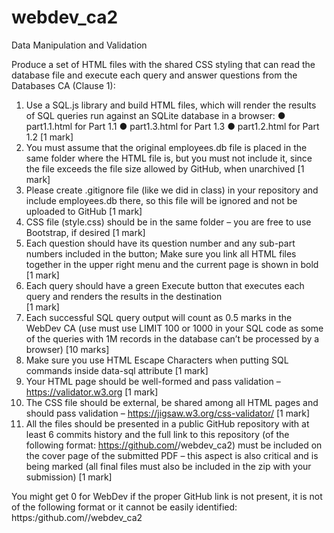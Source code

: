 # webdev_ca2
Data Manipulation and Validation

Produce a set of HTML files with the shared CSS styling that can read the database file and execute each query and answer questions from the Databases CA (Clause 1):
1. Use a SQL.js library and build HTML files, which will render the results of SQL queries run against an SQLite database in a browser:
● part1.1.html for Part 1.1 ● part1.3.html for Part 1.3
● part1.2.html for Part 1.2
[1 mark]
2. You must assume that the original employees.db file is placed in the same folder where the HTML file is, but you must not include it, since the file exceeds the file size allowed by GitHub, when unarchived
[1 mark]
3. Please create .gitignore file (like we did in class) in your repository and include employees.db there, so
this file will be ignored and not be uploaded to GitHub [1 mark]
4. CSS file (style.css) should be in the same folder – you are free to use Bootstrap, if desired [1 mark]
5. Each question should have its question number and any sub-part numbers included in the button; Make sure you link all HTML files together in the upper right menu and the current page is shown in
bold [1 mark]
6. Each query should have a green Execute button that executes each query and renders the results in the destination <div> [1 mark]
7. Each successful SQL query output will count as 0.5 marks in the WebDev CA (use must use LIMIT 100 or 1000 in your SQL code as some of the queries with 1M records in the database can’t be processed by a browser) [10 marks]
8. Make sure you use HTML Escape Characters when putting SQL commands inside data-sql attribute
[1 mark]
9. Your HTML page should be well-formed and pass validation – https://validator.w3.org [1 mark]
10. The CSS file should be external, be shared among all HTML pages and should pass validation –
https://jigsaw.w3.org/css-validator/ [1 mark]
11. All the files should be presented in a public GitHub repository with at least 6 commits history and the full link to this repository (of the following format: https://github.com/<your username>/webdev_ca2) must be included on the cover page of the submitted PDF – this aspect is also critical and is being marked (all final files must also be included in the zip with your submission) [1 mark]

You might get 0 for WebDev if the proper GitHub link is not present, it is not of the following format or it cannot be easily identified: https:/github.com/<username>/webdev_ca2  

